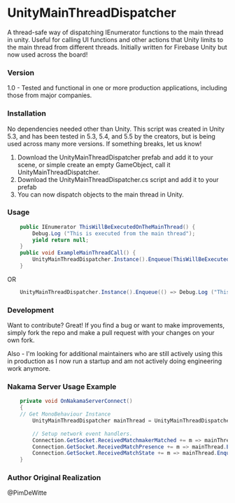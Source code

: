 # UnityMainThreadDispatcher

A thread-safe way of dispatching IEnumerator functions to the main thread in unity. Useful for calling UI functions and other actions that Unity limits to the main thread from different threads. Initially written for Firebase Unity but now used across the board!

### Version
1.0 - Tested and functional in one or more production applications, including those from major companies. 

### Installation

No dependencies needed other than Unity. This script was created in Unity 5.3, and has been tested in 5.3, 5.4, and 5.5 by the creators, but is being used across many more versions. If something breaks, let us know!

1. Download the UnityMainThreadDispatcher prefab and add it to your scene, or simple create an empty GameObject, call it UnityMainThreadDispatcher.
2. Download the UnityMainThreadDispatcher.cs script and add it to your prefab
3. You can now dispatch objects to the main thread in Unity.

### Usage
```C#
	public IEnumerator ThisWillBeExecutedOnTheMainThread() {
		Debug.Log ("This is executed from the main thread");
		yield return null;
	}
	public void ExampleMainThreadCall() {
		UnityMainThreadDispatcher.Instance().Enqueue(ThisWillBeExecutedOnTheMainThread()); 
	}
```
OR

```C#
	UnityMainThreadDispatcher.Instance().Enqueue(() => Debug.Log ("This is executed from the main thread"));
```
### Development

Want to contribute? Great! If you find a bug or want to make improvements, simply fork the repo and make a pull request with your changes on your own fork.

Also - I'm looking for additional maintainers who are still actively using this in production as I now run a startup and am not actively doing engineering work anymore. 

### Nakama Server Usage Example
```C#
    private void OnNakamaServerConnect()
    {
	// Get MonoBehaviour Instance
        UnityMainThreadDispatcher mainThread = UnityMainThreadDispatcher.Instance();
        
        // Setup network event handlers.
        Connection.GetSocket.ReceivedMatchmakerMatched += m => mainThread.Enqueue(() => OnReceivedMatchmakerMatched(m));
        Connection.GetSocket.ReceivedMatchPresence += m => mainThread.Enqueue(() => OnReceivedMatchPresence(m));
        Connection.GetSocket.ReceivedMatchState += m => mainThread.Enqueue(async () => await OnReceivedMatchState(m));
    }
```

### Author Original Realization
@PimDeWitte






 

